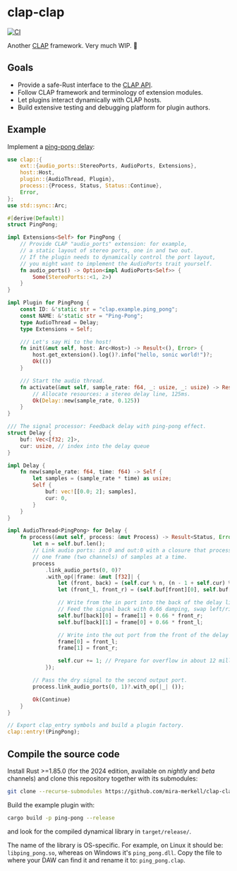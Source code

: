 # clap-clap

[![CI](https://github.com/mira-merkell/clap-clap/actions/workflows/CI.yml/badge.svg)](https://github.com/mira-merkell/clap-clap/actions/workflows/CI.yml)

Another [CLAP] framework. Very much WIP. 🚧

## Goals

* Provide a safe-Rust interface to the [CLAP API].
* Follow CLAP framework and terminology of extension modules.
* Let plugins interact dynamically with CLAP hosts.
* Build extensive testing and debugging platform for plugin authors.

[CLAP]: https://cleveraudio.org

[CLAP API]: https://github.com/free-audio/clap/tree/main/include/clap

## Example

Implement a [ping-pong delay]:

```rust
use clap::{
    ext::{audio_ports::StereoPorts, AudioPorts, Extensions},
    host::Host,
    plugin::{AudioThread, Plugin},
    process::{Process, Status, Status::Continue},
    Error,
};
use std::sync::Arc;

#[derive(Default)]
struct PingPong;

impl Extensions<Self> for PingPong {
    // Provide CLAP "audio_ports" extension: for example,
    // a static layout of stereo ports, one in and two out.
    // If the plugin needs to dynamically control the port layout,
    // you might want to implement the AudioPorts trait yourself.
    fn audio_ports() -> Option<impl AudioPorts<Self>> {
        Some(StereoPorts::<1, 2>)
    }
}

impl Plugin for PingPong {
    const ID: &'static str = "clap.example.ping_pong";
    const NAME: &'static str = "Ping-Pong";
    type AudioThread = Delay;
    type Extensions = Self;

    /// Let's say Hi to the host!
    fn init(&mut self, host: Arc<Host>) -> Result<(), Error> {
        host.get_extension().log()?.info("hello, sonic world!")?;
        Ok(())
    }

    /// Start the audio thread.
    fn activate(&mut self, sample_rate: f64, _: usize, _: usize) -> Result<Delay, Error> {
        // Allocate resources: a stereo delay line, 125ms.
        Ok(Delay::new(sample_rate, 0.125))
    }
}

/// The signal processor: Feedback delay with ping-pong effect.
struct Delay {
    buf: Vec<[f32; 2]>,
    cur: usize, // index into the delay queue
}

impl Delay {
    fn new(sample_rate: f64, time: f64) -> Self {
        let samples = (sample_rate * time) as usize;
        Self {
            buf: vec![[0.0; 2]; samples],
            cur: 0,
        }
    }
}

impl AudioThread<PingPong> for Delay {
    fn process(&mut self, process: &mut Process) -> Result<Status, Error> {
        let n = self.buf.len();
        // Link audio ports: in:0 and out:0 with a closure that processes
        // one frame (two channels) of samples at a time.
        process
            .link_audio_ports(0, 0)?
            .with_op(|frame: &mut [f32]| {
                let (front, back) = (self.cur % n, (n - 1 + self.cur) % n);
                let (front_l, front_r) = (self.buf[front][0], self.buf[front][1]);

                // Write from the in port into the back of the delay line.
                // Feed the signal back with 0.66 damping, swap left/right channels.
                self.buf[back][0] = frame[1] + 0.66 * front_r;
                self.buf[back][1] = frame[0] + 0.66 * front_l;

                // Write into the out port from the front of the delay line.
                frame[0] = front_l;
                frame[1] = front_r;

                self.cur += 1; // Prepare for overflow in about 12 million years.
            });

        // Pass the dry signal to the second output port.
        process.link_audio_ports(0, 1)?.with_op(|_| ());

        Ok(Continue)
    }
}

// Export clap_entry symbols and build a plugin factory.
clap::entry!(PingPong);
```

[ping-pong delay]: https://en.wikipedia.org/wiki/Delay_(audio_effect)#Ping-pong_delay

## Compile the source code

Install Rust >=1.85.0 (for the 2024 edition, available on *nightly* and *beta*
channels) and clone this repository together with its submodules:

```bash
git clone --recurse-submodules https://github.com/mira-merkell/clap-clap
```

Build the example plugin with:

```bash
cargo build -p ping-pong --release
```

and look for the compiled dynamical library in `target/release/`.

The name of the library is OS-specific. For example, on Linux it should be:
`libping_pong.so`, whereas on Windows it's `ping_pong.dll`. Copy the file to
where your DAW can find it and rename it to: `ping_pong.clap`.
